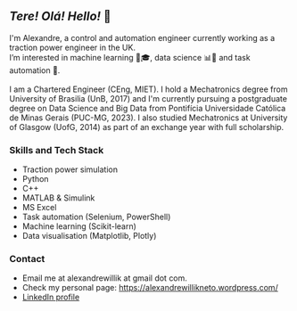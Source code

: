 

## _Tere! Olá! Hello!_ 👋

I'm Alexandre, a control and automation engineer currently working as a traction power engineer in the UK. 
<br/>
I’m interested in machine learning 🤖🎓, data science 📊🔬 and task automation 🤖.
<br/><br/>
I am a Chartered Engineer (CEng, MIET). I hold a Mechatronics degree from University of Brasilia (UnB, 2017) and I'm currently pursuing a postgraduate degree on Data Science and Big Data from Pontifícia Universidade Católica de Minas Gerais (PUC-MG, 2023). I also studied Mechatronics at University of Glasgow (UofG, 2014) as part of an exchange year with full scholarship.

### Skills and Tech Stack

- Traction power simulation
- Python
- C++
- MATLAB & Simulink
- MS Excel
- Task automation (Selenium, PowerShell)
- Machine learning (Scikit-learn)
- Data visualisation (Matplotlib, Plotly)

### Contact

- Email me at alexandrewillik at gmail dot com.
- Check my personal page: https://alexandrewillikneto.wordpress.com/
- [LinkedIn profile](https://www.linkedin.com/in/alexandre-willik-neto-411633122/)


